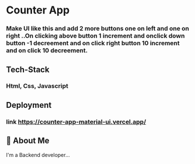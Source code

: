 # Counter App
### Make UI like this and add 2 more buttons one on left and one on right ..On clicking above button 1 increment and onclick down button -1 decreement and on click right button 10 increment and on click 10 decreement.

## Tech-Stack
### Html, Css, Javascript

## Deployment
### link https://counter-app-material-ui.vercel.app/

## 🚀 About Me
I'm a Backend developer...
